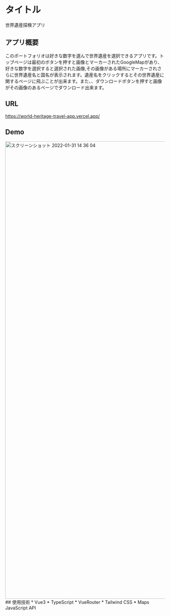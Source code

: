 # タイトル
世界遺産探検アプリ
## アプリ概要
このポートフォリオは好きな数字を選んで世界遺産を選択できるアプリです。トップページは最初のボタンを押すと画像とマーカーされたGoogleMapがあり、好きな数字を選択すると選択された画像,その画像がある場所にマーカーされさらに世界遺産名と国名が表示されます。遺産名をクリックするとその世界遺産に関するページに飛ぶことが出来ます。また、、ダウンロードボタンを押すと画像がその画像のあるページでダウンロード出来ます。
## URL
https://world-heritage-travel-app.vercel.app/
## Demo
<img width="1440" alt="スクリーンショット 2022-01-31 14 36 04" src="https://user-images.githubusercontent.com/63139730/151744135-d429faef-6f92-43b8-a078-4c70c6fa01ca.png">
## 使用技術
 * Vue3
 * TypeScript
 * VueRouter
 * Tailwind CSS
 * Maps JavaScript API 
